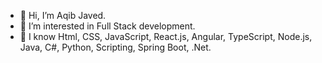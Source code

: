- 👋 Hi, I’m Aqib Javed. 
- 👀 I’m interested in Full Stack development. 
- 🌱 I know Html, CSS, JavaScript, React.js, Angular, TypeScript, Node.js, Java, C#, Python, Scripting, Spring Boot, .Net.
<!-- - 📫 How to reach me = aqib.javed1119@gmail.com  -->

<!---
aqib-javed1119/aqib-javed1119 is a ✨ special ✨ repository because its `README.md` (this file) appears on your GitHub profile.
You can click the Preview link to take a look at your changes.
--->

